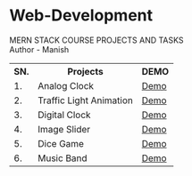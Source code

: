 # Web-Development

MERN STACK COURSE PROJECTS AND TASKS
<br>
Author - Manish

<table style='width: "500px";background-color:"gray"'>
  <tr>
  <th>SN.</th>
  <th>Projects</th> 
  <th>DEMO</th>
  </tr>
  <tr>
    <td>1.</td>
    <td>Analog Clock</td>
    <td><a href='https://manishdev20.github.io/Web-Development/Analog%20Clock/'>Demo</a></td>
  </tr>
  <tr>
    <td>2.</td>
    <td>Traffic Light Animation</td>
    <td><a href='https://manishdev20.github.io/Web-Development/TrafficLightControl/'>Demo</a></td>
  </tr>
    <tr>
    <td>3.</td>
    <td>Digital Clock</td>
    <td><a href='https://manishdev20.github.io/Web-Development/Digital%20Clock/'>Demo</a></td>
  </tr>
  </tr>
    <tr>
    <td>4.</td>
    <td>Image Slider</td>
    <td><a href='https://manishdev20.github.io/Web-Development/Image%20Slider/'>Demo</a></td>
  </tr>
  </tr>
    <tr>
    <td>5.</td>
    <td>Dice Game</td>
    <td><a href='https://manishdev20.github.io/Web-Development/DiceGame/'>Demo</a></td>
  </tr>
   </tr>
    <tr>
    <td>6.</td>
    <td>Music Band</td>
    <td><a href='https://manishdev20.github.io/Web-Development/Music%20Band/'>Demo</a></td>
  </tr>
  </table>
